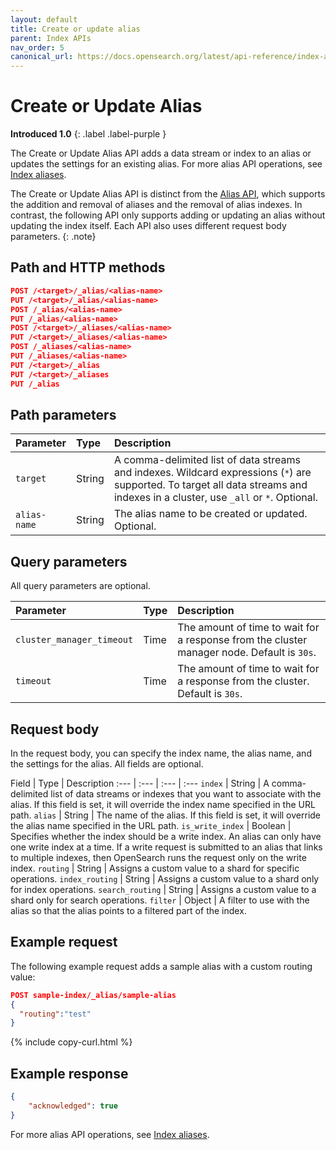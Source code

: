 ```yaml
---
layout: default
title: Create or update alias
parent: Index APIs
nav_order: 5
canonical_url: https://docs.opensearch.org/latest/api-reference/index-apis/update-alias/
---
```


# Create or Update Alias

**Introduced 1.0**
{: .label .label-purple }

The Create or Update Alias API adds a data stream or index to an alias or updates the settings for an existing alias. For more alias API operations, see [Index aliases]({{site.url}}{{site.baseurl}}/opensearch/index-alias/).

The Create or Update Alias API is distinct from the [Alias API]({{site.url}}{{site.baseurl}}/opensearch/rest-api/alias/), which supports the addition and removal of aliases and the removal of alias indexes. In contrast, the following API only supports adding or updating an alias without updating the index itself. Each API also uses different request body parameters.
{: .note}

## Path and HTTP methods

```json
POST /<target>/_alias/<alias-name>
PUT /<target>/_alias/<alias-name>
POST /_alias/<alias-name>
PUT /_alias/<alias-name>
POST /<target>/_aliases/<alias-name>
PUT /<target>/_aliases/<alias-name>
POST /_aliases/<alias-name>
PUT /_aliases/<alias-name>
PUT /<target>/_alias
PUT /<target>/_aliases
PUT /_alias
```

## Path parameters

| Parameter | Type | Description |
:--- | :--- | :---
| `target` | String | A comma-delimited list of data streams and indexes. Wildcard expressions (`*`) are supported. To target all data streams and indexes in a cluster, use `_all` or `*`. Optional. |
| `alias-name` | String | The alias name to be created or updated. Optional. |

## Query parameters

All query parameters are optional.

Parameter | Type | Description
:--- | :--- | :---
`cluster_manager_timeout` | Time | The amount of time to wait for a response from the cluster manager node. Default is `30s`.
`timeout` | Time | The amount of time to wait for a response from the cluster. Default is `30s`.

## Request body

In the request body, you can specify the index name, the alias name, and the settings for the alias. All fields are optional.

Field | Type | Description
:--- | :--- | :--- | :---
`index` | String | A comma-delimited list of data streams or indexes that you want to associate with the alias. If this field is set, it will override the index name specified in the URL path.
`alias` | String | The name of the alias. If this field is set, it will override the alias name specified in the URL path.
`is_write_index` | Boolean | Specifies whether the index should be a write index. An alias can only have one write index at a time. If a write request is submitted to an alias that links to multiple indexes, then OpenSearch runs the request only on the write index.
`routing` | String | Assigns a custom value to a shard for specific operations. 
`index_routing` | String | Assigns a custom value to a shard only for index operations. 
`search_routing` | String | Assigns a custom value to a shard only for search operations. 
`filter` | Object | A filter to use with the alias so that the alias points to a filtered part of the index.

## Example request

The following example request adds a sample alias with a custom routing value:

```json
POST sample-index/_alias/sample-alias
{
  "routing":"test"
}
```
{% include copy-curl.html %}

## Example response

```json
{
    "acknowledged": true
}
```

For more alias API operations, see [Index aliases]({{site.url}}{{site.baseurl}}/opensearch/index-alias/).

